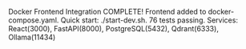Docker Frontend Integration COMPLETE! Frontend added to docker-compose.yaml. Quick start: ./start-dev.sh. 76 tests passing. Services: React(3000), FastAPI(8000), PostgreSQL(5432), Qdrant(6333), Ollama(11434)
